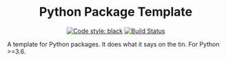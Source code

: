 <h1 align="center">Python Package Template</h1>

<p align="center">
<a href="https://github.com/ambv/black"><img alt="Code style: black" src="https://img.shields.io/badge/code%20style-black-000000.svg"></a>
<a href="https://github.com/PeakBI/python-package-template/actions"><img alt="Build Status" src="https://github.com/markdouthwaite/python-package-template/workflows/Build/badge.svg"></a>
</p>

A template for Python packages. It does what it says on the tin. For Python >=3.6.
